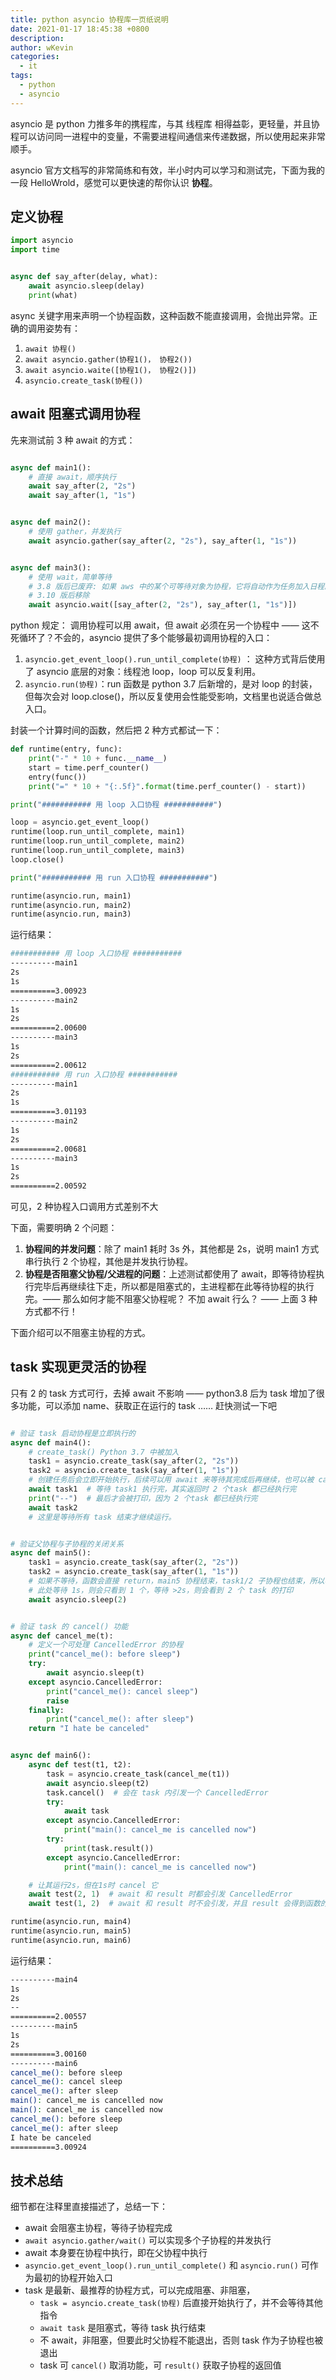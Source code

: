```yaml
---
title: python asyncio 协程库一页纸说明
date: 2021-01-17 18:45:38 +0800
description:
author: wKevin
categories:
  - it
tags:
  - python
  - asyncio
---
```


asyncio 是 python 力推多年的携程库，与其 线程库 相得益彰，更轻量，并且协程可以访问同一进程中的变量，不需要进程间通信来传递数据，所以使用起来非常顺手。

asyncio 官方文档写的非常简练和有效，半小时内可以学习和测试完，下面为我的一段 HelloWrold，感觉可以更快速的帮你认识 **协程**。

## 定义协程

```python
import asyncio
import time


async def say_after(delay, what):
    await asyncio.sleep(delay)
    print(what)

```

async 关键字用来声明一个协程函数，这种函数不能直接调用，会抛出异常。正确的调用姿势有：

1. `await 协程()`
2. `await asyncio.gather(协程1()， 协程2())`
3. `await asyncio.waite([协程1()， 协程2()])`
4. `asyncio.create_task(协程())`

## await 阻塞式调用协程

先来测试前 3 种 await 的方式：

```python

async def main1():
    # 直接 await，顺序执行
    await say_after(2, "2s")
    await say_after(1, "1s")


async def main2():
    # 使用 gather，并发执行
    await asyncio.gather(say_after(2, "2s"), say_after(1, "1s"))


async def main3():
    # 使用 wait，简单等待
    # 3.8 版后已废弃: 如果 aws 中的某个可等待对象为协程，它将自动作为任务加入日程。直接向 wait() 传入协程对象已弃用，因为这会导致 令人迷惑的行为。
    # 3.10 版后移除
    await asyncio.wait([say_after(2, "2s"), say_after(1, "1s")])
```

python 规定： 调用协程可以用 await，但 await 必须在另一个协程中 —— 这不死循环了？不会的，asyncio 提供了多个能够最初调用协程的入口：

1. `asyncio.get_event_loop().run_until_complete(协程)` ： 这种方式背后使用了 asyncio 底层的对象：线程池 loop，loop 可以反复利用。
2. `asyncio.run(协程)`：run 函数是 python 3.7 后新增的，是对 loop 的封装，但每次会对 loop.close()，所以反复使用会性能受影响，文档里也说适合做总入口。

封装一个计算时间的函数，然后把 2 种方式都试一下：

```python
def runtime(entry, func):
    print("-" * 10 + func.__name__)
    start = time.perf_counter()
    entry(func())
    print("=" * 10 + "{:.5f}".format(time.perf_counter() - start))

print("########### 用 loop 入口协程 ###########")

loop = asyncio.get_event_loop()
runtime(loop.run_until_complete, main1)
runtime(loop.run_until_complete, main2)
runtime(loop.run_until_complete, main3)
loop.close()

print("########### 用 run 入口协程 ###########")

runtime(asyncio.run, main1)
runtime(asyncio.run, main2)
runtime(asyncio.run, main3)
```

运行结果：

```bash
########### 用 loop 入口协程 ###########
----------main1
2s
1s
==========3.00923
----------main2
1s
2s
==========2.00600
----------main3
1s
2s
==========2.00612
########### 用 run 入口协程 ###########
----------main1
2s
1s
==========3.01193
----------main2
1s
2s
==========2.00681
----------main3
1s
2s
==========2.00592
```

可见，2 种协程入口调用方式差别不大

下面，需要明确 2 个问题：

1. **协程间的并发问题**：除了 main1 耗时 3s 外，其他都是 2s，说明 main1 方式串行执行 2 个协程，其他是并发执行协程。
2. **协程是否阻塞父协程/父进程的问题**：上述测试都使用了 await，即等待协程执行完毕后再继续往下走，所以都是阻塞式的，主进程都在此等待协程的执行完。—— 那么如何才能不阻塞父协程呢？ 不加 await 行么？ —— 上面 3 种方式都不行！

下面介绍可以不阻塞主协程的方式。

## task 实现更灵活的协程

只有 2 的 task 方式可行，去掉 await 不影响 —— python3.8 后为 task 增加了很多功能，可以添加 name、获取正在运行的 task …… 赶快测试一下吧

```python

# 验证 task 启动协程是立即执行的
async def main4():
    # create_task() Python 3.7 中被加入
    task1 = asyncio.create_task(say_after(2, "2s"))
    task2 = asyncio.create_task(say_after(1, "1s"))
    # 创建任务后会立即开始执行，后续可以用 await 来等待其完成后再继续，也可以被 cancle
    await task1  # 等待 task1 执行完，其实返回时 2 个task 都已经执行完
    print("--")  # 最后才会被打印，因为 2 个task 都已经执行完
    await task2
    # 这里是等待所有 task 结束才继续运行。


# 验证父协程与子协程的关闭关系
async def main5():
    task1 = asyncio.create_task(say_after(2, "2s"))
    task2 = asyncio.create_task(say_after(1, "1s"))
    # 如果不等待，函数会直接 return，main5 协程结束，task1/2 子协程也结束，所以看不到打印
    # 此处等待 1s，则会只看到 1 个，等待 >2s，则会看到 2 个 task 的打印
    await asyncio.sleep(2)


# 验证 task 的 cancel() 功能
async def cancel_me(t):
    # 定义一个可处理 CancelledError 的协程
    print("cancel_me(): before sleep")
    try:
        await asyncio.sleep(t)
    except asyncio.CancelledError:
        print("cancel_me(): cancel sleep")
        raise
    finally:
        print("cancel_me(): after sleep")
    return "I hate be canceled"


async def main6():
    async def test(t1, t2):
        task = asyncio.create_task(cancel_me(t1))
        await asyncio.sleep(t2)
        task.cancel()  # 会在 task 内引发一个 CancelledError
        try:
            await task
        except asyncio.CancelledError:
            print("main(): cancel_me is cancelled now")
        try:
            print(task.result())
        except asyncio.CancelledError:
            print("main(): cancel_me is cancelled now")

    # 让其运行2s，但在1s时 cancel 它
    await test(2, 1)  # await 和 result 时都会引发 CancelledError
    await test(1, 2)  # await 和 result 时不会引发，并且 result 会得到函数的返回值

runtime(asyncio.run, main4)
runtime(asyncio.run, main5)
runtime(asyncio.run, main6)
```

运行结果：

```bash
----------main4
1s
2s
--
==========2.00557
----------main5
1s
2s
==========3.00160
----------main6
cancel_me(): before sleep
cancel_me(): cancel sleep
cancel_me(): after sleep
main(): cancel_me is cancelled now
main(): cancel_me is cancelled now
cancel_me(): before sleep
cancel_me(): after sleep
I hate be canceled
==========3.00924
```

## 技术总结

细节都在注释里直接描述了，总结一下：

- await 会阻塞主协程，等待子协程完成
- `await asyncio.gather/wait()` 可以实现多个子协程的并发执行
- await 本身要在协程中执行，即在父协程中执行
- `asyncio.get_event_loop().run_until_complete()` 和 `asyncio.run()` 可作为最初的协程开始入口
- task 是最新、最推荐的协程方式，可以完成阻塞、非阻塞，
  - `task = asyncio.create_task(协程)` 后直接开始执行了，并不会等待其他指令
  - `await task` 是阻塞式，等待 task 执行结束
  - 不 await，非阻塞，但要此时父协程不能退出，否则 task 作为子协程也被退出
  - task 可 `cancel()` 取消功能，可 `result()` 获取子协程的返回值
